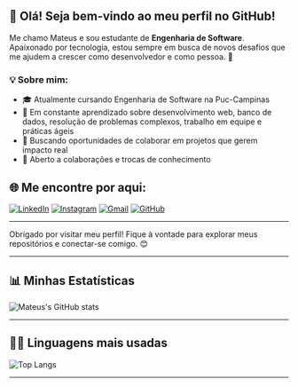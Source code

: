 ## 👋 Olá! Seja bem-vindo ao meu perfil no GitHub!

Me chamo Mateus e sou estudante de **Engenharia de Software**. Apaixonado por tecnologia, estou sempre em busca de novos desafios que me ajudem a crescer como desenvolvedor e como pessoa. 🚀

### 💡 Sobre mim:
- 🎓 Atualmente cursando Engenharia de Software na Puc-Campinas
- 🧠 Em constante aprendizado sobre desenvolvimento web, banco de dados, resolução de problemas complexos, trabalho em equipe e práticas ágeis
- 💼 Buscando oportunidades de colaborar em projetos que gerem impacto real
- 🤝 Aberto a colaborações e trocas de conhecimento


## 🌐 Me encontre por aqui:

[![LinkedIn](https://img.shields.io/badge/-LinkedIn-0A66C2?style=for-the-badge&logo=linkedin&logoColor=white)](https://www.linkedin.com/in/mateus-oliveira-223868364/)
[![Instagram](https://img.shields.io/badge/-Instagram-E4405F?style=for-the-badge&logo=instagram&logoColor=white)](https://www.instagram.com/matt8r/)
[![Gmail](https://img.shields.io/badge/-Email-D14836?style=for-the-badge&logo=gmail&logoColor=white)](https://mail.google.com/mail/?view=cm&fs=1&to=mateus.eletrocastelo@gmail.com)
[![GitHub](https://img.shields.io/badge/-GitHub-181717?style=for-the-badge&logo=github&logoColor=white)](https://github.com/mateusor)


  

---

Obrigado por visitar meu perfil! Fique à vontade para explorar meus repositórios e conectar-se comigo. 😊

---

## 📊 Minhas Estatísticas

![Mateus's GitHub stats](https://github-readme-stats.vercel.app/api?username=mateusor&show_icons=true&theme=shadow_red&locale=pt-br&count_private=true)

---

## 👨‍💻 Linguagens mais usadas

![Top Langs](https://github-readme-stats.vercel.app/api/top-langs/?username=mateusor&layout=compact&theme=shadow_red&locale=pt-br&cache_seconds=60)

---
